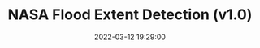 ---
layout: page
title: "NASA Flood Extent Detection (v1.0)"
description: This dataset contains synthetic aperture radar (SAR) raster imagery for various flood events acquired from the European Space Agencys Sentinel-1A and Sentinel-1B missions, providing C-Band dual-polarized imagery that spans geographical areas of interest in the United States and Bangladesh. The main emphasis was on the labeling of open water areas where specular reflection of the radar signal off of the relatively still, flat open water surface results in reduced backscatter, low amplitude, and an overall darkened appearance within the image. The labels for the water surface reflectance are also provided in GeoTiff rasterized file format in scenes aligned with the SAR source raster imagery.
outlet: UC Irvine Machine Learning Repository
date: "2022-03-12 19:29:00"
redirect: https://doi.org/10.24432/C50P62
img: 
importance: 1
category: 2022
---